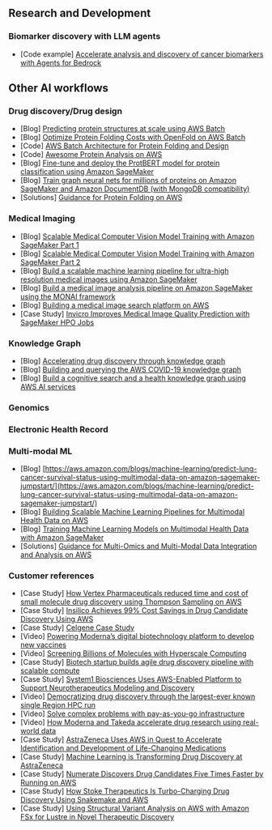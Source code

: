 ## Research and Development

### Biomarker discovery with LLM agents
- [Code example] [Accelerate analysis and discovery of cancer biomarkers with Agents for Bedrock](https://github.com/aws-samples/amazon-bedrock-agents-cancer-biomarker-discovery/tree/main)

## Other AI workflows 

### Drug discovery/Drug design
- [Blog] [Predicting protein structures at scale using AWS Batch](https://aws.amazon.com/blogs/industries/predicting-protein-structures-at-scale-using-aws-batch/)
- [Blog] [Optimize Protein Folding Costs with OpenFold on AWS Batch](https://aws.amazon.com/blogs/hpc/optimize-protein-folding-costs-with-openfold-on-aws-batch/)
- [Code] [AWS Batch Architecture for Protein Folding and Design](https://github.com/aws-solutions-library-samples/aws-batch-arch-for-protein-folding)
- [Code] [Awesome Protein Analysis on AWS](https://github.com/aws-samples/awesome-protein-analysis-on-aws)
- [Blog] [Fine-tune and deploy the ProtBERT model for protein classification using Amazon SageMaker](https://aws.amazon.com/blogs/machine-learning/fine-tune-and-deploy-the-protbert-model-for-protein-classification-using-amazon-sagemaker/)
- [Blog] [Train graph neural nets for millions of proteins on Amazon SageMaker and Amazon DocumentDB (with MongoDB compatibility)](https://aws.amazon.com/blogs/machine-learning/train-graph-neural-nets-for-millions-of-proteins-on-amazon-sagemaker-and-amazon-documentdb-with-mongodb-compatibility/)
- [Solutions] [Guidance for Protein Folding on AWS](https://aws.amazon.com/solutions/guidance/protein-folding-on-aws/)

### Medical Imaging
- [Blog] [Scalable Medical Computer Vision Model Training with Amazon SageMaker Part 1](https://aws.amazon.com/blogs/industries/scalable-medical-computer-vision-model-training-with-amazon-sagemaker-part-1/)
- [Blog] [Scalable Medical Computer Vision Model Training with Amazon SageMaker Part 2](https://aws.amazon.com/blogs/industries/scalable-medical-computer-vision-model-training-with-amazon-sagemaker-part-2/)
- [Blog] [Build a scalable machine learning pipeline for ultra-high resolution medical images using Amazon SageMaker](https://aws.amazon.com/blogs/machine-learning/building-a-scalable-machine-learning-pipeline-for-ultra-high-resolution-medical-images-using-amazon-sagemaker/)
- [Blog] [Build a medical image analysis pipeline on Amazon SageMaker using the MONAI framework](https://aws.amazon.com/blogs/industries/build-a-medical-image-analysis-pipeline-on-amazon-sagemaker-using-the-monai-framework/)
- [Blog] [Building a medical image search platform on AWS](https://aws.amazon.com/blogs/machine-learning/building-a-medical-image-search-platform-on-aws/)
- [Case Study] [Invicro Improves Medical Image Quality Prediction with SageMaker HPO Jobs](https://aws.amazon.com/blogs/industries/invicro-improves-medical-image-quality-prediction-with-sagemaker-hpo-jobs/)

### Knowledge Graph
- [Blog] [Accelerating drug discovery through knowledge graph](https://aws.amazon.com/blogs/industries/accelerating-drug-discovery-through-knowledge-graph/)
- [Blog] [Building and querying the AWS COVID-19 knowledge graph](https://aws.amazon.com/blogs/database/building-and-querying-the-aws-covid-19-knowledge-graph/)
- [Blog] [Build a cognitive search and a health knowledge graph using AWS AI services](https://aws.amazon.com/blogs/machine-learning/build-a-cognitive-search-and-a-health-knowledge-graph-using-amazon-healthlake-amazon-kendra-and-amazon-neptune/)

### Genomics

### Electronic Health Record

### Multi-modal ML
- [Blog] [https://aws.amazon.com/blogs/machine-learning/predict-lung-cancer-survival-status-using-multimodal-data-on-amazon-sagemaker-jumpstart/](https://aws.amazon.com/blogs/machine-learning/predict-lung-cancer-survival-status-using-multimodal-data-on-amazon-sagemaker-jumpstart/)
- [Blog] [Building Scalable Machine Learning Pipelines for Multimodal Health Data on AWS](https://aws.amazon.com/blogs/industries/building-scalable-machine-learning-pipelines-for-multimodal-health-data-on-aws/)
- [Blog] [Training Machine Learning Models on Multimodal Health Data with Amazon SageMaker](https://aws.amazon.com/blogs/industries/training-machine-learning-models-on-multimodal-health-data-with-amazon-sagemaker/)
- [Solutions] [Guidance for Multi-Omics and Multi-Modal Data Integration and Analysis on AWS](https://aws.amazon.com/solutions/guidance/multi-omics-and-multi-modal-data-integration-and-analysis/)

### Customer references
- [Case Study] [How Vertex Pharmaceuticals reduced time and cost of small molecule drug discovery using Thompson Sampling on AWS](https://aws.amazon.com/blogs/industries/how-vertex-pharmaceuticals-reduced-time-and-cost-of-small-molecule-drug-discovery-using-thompson-sampling-on-aws/)
- [Case Study] [Insilico Achieves 99% Cost Savings in Drug Candidate Discovery Using AWS](https://aws.amazon.com/solutions/case-studies/insilico-case-study/?did=cr_card&trk=cr_card)
- [Case Study] [Celgene Case Study](https://aws.amazon.com/solutions/case-studies/celgene/)
- [Video] [Powering Moderna’s digital biotechnology platform to develop new vaccines](https://www.youtube.com/watch?v=1Tgyem6JhNQ)
- [Video] [Screening Billions of Molecules with Hyperscale Computing](https://www.youtube.com/watch?v=CV0X6Jc_53c)
- [Case Study] [Biotech startup builds agile drug discovery pipeline with scalable compute](https://aws.amazon.com/blogs/industries/biotech-startup-builds-agile-drug-discovery-pipeline-with-scalable-compute/)
- [Case Study] [System1 Biosciences Uses AWS-Enabled Platform to Support Neurotherapeutics Modeling and Discovery](https://aws.amazon.com/solutions/case-studies/system1-biosciences/)
- [Video] [Democratizing drug discovery through the largest-ever known single Region HPC run](https://www.youtube.com/watch?v=XqtnTSbDLUg)
- [Video] [Solve complex problems with pay-as-you-go infrastructure](https://www.youtube.com/watch?v=ycP6vI2jspo)
- [Video] [How Moderna and Takeda accelerate drug research using real-world data](https://www.youtube.com/watch?v=54J3jpAgrnM)
- [Case Study] [AstraZeneca Uses AWS in Quest to Accelerate Identification and Development of Life-Changing Medications](https://aws.amazon.com/solutions/case-studies/astrazeneca-video-case-study/?did=cr_card&trk=cr_card)
- [Case Study] [Machine Learning is Transforming Drug Discovery at AstraZeneca](https://aws.amazon.com/blogs/industries/in-the-news-machine-learning-is-transforming-drug-discovery-at-astrazeneca/)
- [Case Study] [Numerate Discovers Drug Candidates Five Times Faster by Running on AWS](https://aws.amazon.com/solutions/case-studies/numerate-case-study/)
- [Case Study] [How Stoke Therapeutics Is Turbo-Charging Drug Discovery Using Snakemake and AWS](https://aws.amazon.com/blogs/startups/how-stoke-therapeutics-is-turbo-charging-drug-discovery-using-snakemake-and-aws/)
- [Case Study] [Using Structural Variant Analysis on AWS with Amazon FSx for Lustre in Novel Therapeutic Discovery](https://aws.amazon.com/blogs/industries/using-structural-variant-analysis-on-aws-with-amazon-fsx-for-lustre-in-novel-therapeutic-discovery/)


